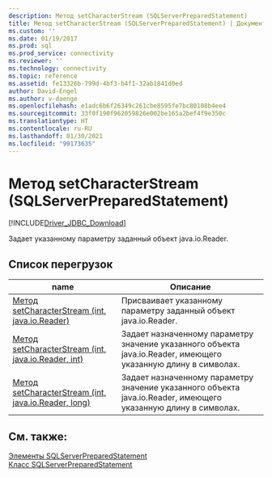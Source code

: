```yaml
---
description: Метод setCharacterStream (SQLServerPreparedStatement)
title: Метод setCharacterStream (SQLServerPreparedStatement) | Документация Майкрософт
ms.custom: ''
ms.date: 01/19/2017
ms.prod: sql
ms.prod_service: connectivity
ms.reviewer: ''
ms.technology: connectivity
ms.topic: reference
ms.assetid: fe13326b-799d-4bf3-b4f1-32ab1841d0ed
author: David-Engel
ms.author: v-daenge
ms.openlocfilehash: e1adc6b6f26349c261cbe8595fe7bc80108b4ee4
ms.sourcegitcommit: 33f0f190f962059826e002be165a2bef4f9e350c
ms.translationtype: HT
ms.contentlocale: ru-RU
ms.lasthandoff: 01/30/2021
ms.locfileid: "99173635"
---
```

# <a name="setcharacterstream-method-sqlserverpreparedstatement"></a>Метод setCharacterStream (SQLServerPreparedStatement)
[!INCLUDE[Driver_JDBC_Download](../../../includes/driver_jdbc_download.md)]

  Задает указанному параметру заданный объект java.io.Reader.  
  
## <a name="overload-list"></a>Список перегрузок  
  
|name|Описание|  
|----------|-----------------|  
|[Метод setCharacterStream (int, java.io.Reader)](../../../connect/jdbc/reference/setcharacterstream-method-int-java-io-reader.md)|Присваивает указанному параметру заданный объект java.io.Reader.|  
|[Метод setCharacterStream (int, java.io.Reader, int)](../../../connect/jdbc/reference/setcharacterstream-method-int-java-io-reader-int.md)|Задает назначенному параметру значение указанного объекта java.io.Reader, имеющего указанную длину в символах.|  
|[Метод setCharacterStream (int, java.io.Reader, long)](../../../connect/jdbc/reference/setcharacterstream-method-int-java-io-reader-long.md)|Задает назначенному параметру значение указанного объекта java.io.Reader, имеющего указанную длину в символах.|  
  
## <a name="see-also"></a>См. также:  
 [Элементы SQLServerPreparedStatement](../../../connect/jdbc/reference/sqlserverpreparedstatement-members.md)   
 [Класс SQLServerPreparedStatement](../../../connect/jdbc/reference/sqlserverpreparedstatement-class.md)  
  
  

